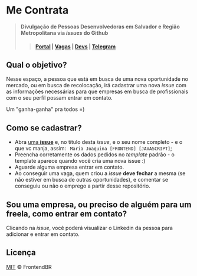# Me Contrata
> **Divulgação de Pessoas Desenvolvedoras em Salvador e Região Metropolitana via _issues_ do Github**
>> #### [Portal](https://codar.app) | [Vagas](https://github.com/devssa/onde-codar-em-salvador/issues) | [Devs](https://github.com/devssa/me-contrata/issues) | [Telegram](https://t.me/c0d45) 


## Qual o objetivo?

Nesse espaço, a pessoa que está em busca de uma nova oportunidade no mercado,
ou em busca de recolocação, irá cadastrar uma nova _issue_ com as informações
necessárias para que empresas em busca de profissionais com o seu perfil
possam entrar em contato.

Um "ganha-ganha" pra todos =)

## Como se cadastrar?

- Abra [uma **issue**](https://github.com/devssa/me-contrata/issues) e, no título  desta _issue_,  e o seu nome completo - e o que vc manja, assim: ` Maria Joaquina [FRONTEND] [JAVASCRIPT]`;
- Preencha corretamente os dados pedidos no _template_ padrão - o template aparece quando você cria uma nova issue :)
- Aguarde alguma empresa entrar em contato.
- Ao conseguir uma vaga, quem criou a _issue_ **deve fechar** a mesma
(se não estiver em busca de outras oportunidades), e comentar se conseguiu
ou não o emprego a partir desse repositório.

## Sou uma empresa, ou preciso de alguém para um freela, como entrar em contato?

Clicando na _issue_, você poderá visualizar o Linkedin da pessoa
para adicionar e entrar em contato.

## Licença

[MIT](/LICENSE) &copy; FrontendBR
